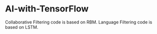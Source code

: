 # AI-with-TensorFlow

Collaborative Filtering code is based on RBM.
Language Filtering code is based on LSTM.
